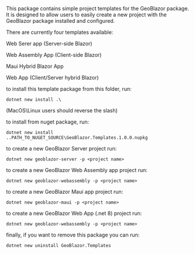 This package contains simple project templates for the GeoBlazor package. It is designed to allow users to easily create a new project with the GeoBlazor package installed and configured.

There are currently four templates available:

Web Serer app (Server-side Blazor)

Web Assembly App (Client-side Blazor)

Maui Hybrid Blazor App

Web App (Client/Server hybrid Blazor)


to install this template package from this folder, run:
```
dotnet new install .\
```
(MacOS\Linux users should reverse the slash)

to install from nuget package, run:
```
dotnet new install ..PATH_TO_NUGET_SOURCE\GeoBlazor.Templates.1.0.0.nupkg
```

to create a new GeoBlazor Server project run:
```
dotnet new geoblazor-server -p <project name>
```

to create a new GeoBlazor Web Assembly app project run:
```
dotnet new geoblazor-webassembly -p <project name>
```

to create a new GeoBlazor Maui app project run:
```
dotnet new geoblazor-maui -p <project name>
```

to create a new GeoBlazor Web App (.net 8) project run:
```
dotnet new geoblazor-webassembly -p <project name>
```

finally, if you want to remove this package you can run:

```
dotnet new uninstall GeoBlazor.Templates
```